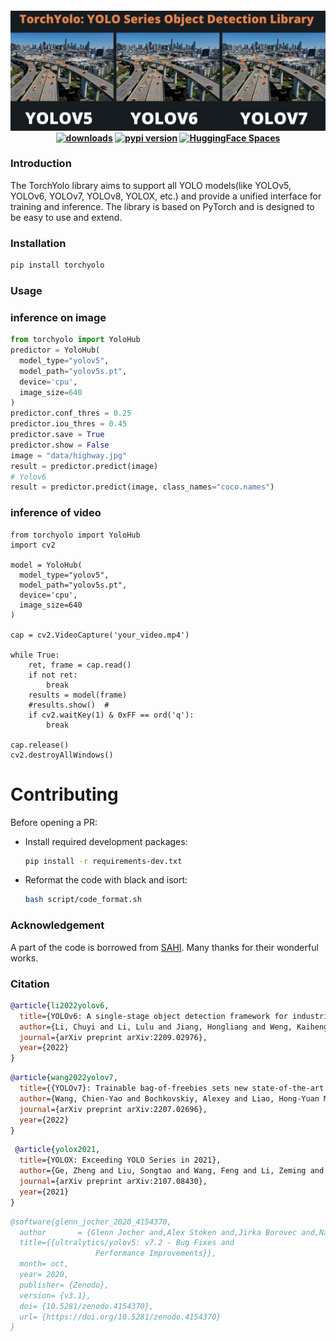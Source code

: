 <div align="center">
<h4>
  <img src="docs/torchyolo_logo.jpg" width="800"/>
<div>
    <a href="https://pepy.tech/project/torchyolo"><img src="https://pepy.tech/badge/torchyolo" alt="downloads"></a>
    <a href="https://badge.fury.io/py/torchyolo"><img src="https://badge.fury.io/py/torchyolo.svg" alt="pypi version"></a>
    <a href="https://huggingface.co/spaces/kadirnar/torchyolo"><img src="https://img.shields.io/badge/%20HuggingFace%20-Demo-blue.svg" alt="HuggingFace Spaces"></a>
</div>
</div>


### Introduction

The TorchYolo library aims to support all YOLO models(like YOLOv5, YOLOv6, YOLOv7, YOLOv8, YOLOX, etc.) and provide a unified interface for training and inference. The library is based on PyTorch and is designed to be easy to use and extend.

### Installation 
```bash
pip install torchyolo
```
### Usage 

### inference on image

```python
from torchyolo import YoloHub
predictor = YoloHub(
  model_type="yolov5", 
  model_path="yolov5s.pt", 
  device='cpu', 
  image_size=640
)
predictor.conf_thres = 0.25
predictor.iou_thres = 0.45
predictor.save = True
predictor.show = False
image = "data/highway.jpg"
result = predictor.predict(image)
# Yolov6
result = predictor.predict(image, class_names="coco.names")
```
### inference of video

```
from torchyolo import YoloHub
import cv2

model = YoloHub(
  model_type="yolov5", 
  model_path="yolov5s.pt", 
  device='cpu', 
  image_size=640
)

cap = cv2.VideoCapture('your_video.mp4')

while True:
    ret, frame = cap.read()
    if not ret:
        break
    results = model(frame)
    #results.show()  #
    if cv2.waitKey(1) & 0xFF == ord('q'):
        break
    
cap.release()
cv2.destroyAllWindows()
```

# Contributing
Before opening a PR:
  - Install required development packages:
    ```bash
    pip install -r requirements-dev.txt
    ```
  - Reformat the code with black and isort:
    ```bash
    bash script/code_format.sh
    ``` 

### Acknowledgement
A part of the code is borrowed from [SAHI](https://github.com/obss/sahi). Many thanks for their wonderful works.

### Citation
```bibtex
@article{li2022yolov6,
  title={YOLOv6: A single-stage object detection framework for industrial applications},
  author={Li, Chuyi and Li, Lulu and Jiang, Hongliang and Weng, Kaiheng and Geng, Yifei and Li, Liang and Ke, Zaidan and Li, Qingyuan and Cheng, Meng and Nie, Weiqiang and others},
  journal={arXiv preprint arXiv:2209.02976},
  year={2022}
}
```
```bibtex
@article{wang2022yolov7,
  title={{YOLOv7}: Trainable bag-of-freebies sets new state-of-the-art for real-time object detectors},
  author={Wang, Chien-Yao and Bochkovskiy, Alexey and Liao, Hong-Yuan Mark},
  journal={arXiv preprint arXiv:2207.02696},
  year={2022}
}
```
```bibtex
 @article{yolox2021,
  title={YOLOX: Exceeding YOLO Series in 2021},
  author={Ge, Zheng and Liu, Songtao and Wang, Feng and Li, Zeming and Sun, Jian},
  journal={arXiv preprint arXiv:2107.08430},
  year={2021}
}
```
```bibtex
@software{glenn_jocher_2020_4154370,
  author       = {Glenn Jocher and,Alex Stoken and,Jirka Borovec and,NanoCode012 and,ChristopherSTAN and,Liu Changyu and,Laughing and,tkianai and,Adam Hogan and,lorenzomammana and,yxNONG and,AlexWang1900 and,Laurentiu Diaconu and,Marc and,wanghaoyang0106 and,ml5ah and,Doug and,Francisco Ingham and,Frederik and,Guilhen and,Hatovix and,Jake Poznanski and,Jiacong Fang and,Lijun Yu 于力军 and,changyu98 and,Mingyu Wang and,Naman Gupta and,Osama Akhtar and,PetrDvoracek and,Prashant Rai},
  title={{ultralytics/yolov5: v7.2 - Bug Fixes and 
                   Performance Improvements}},
  month= oct,
  year= 2020,
  publisher= {Zenodo},
  version= {v3.1},
  doi= {10.5281/zenodo.4154370},
  url= {https://doi.org/10.5281/zenodo.4154370}
}
```
